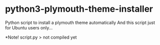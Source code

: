 # python3-plymouth-theme-installer
Python script to install a plymouth theme automatically 
And this script just for Ubuntu users only...

*Note! 
 script.py > not compiled yet
